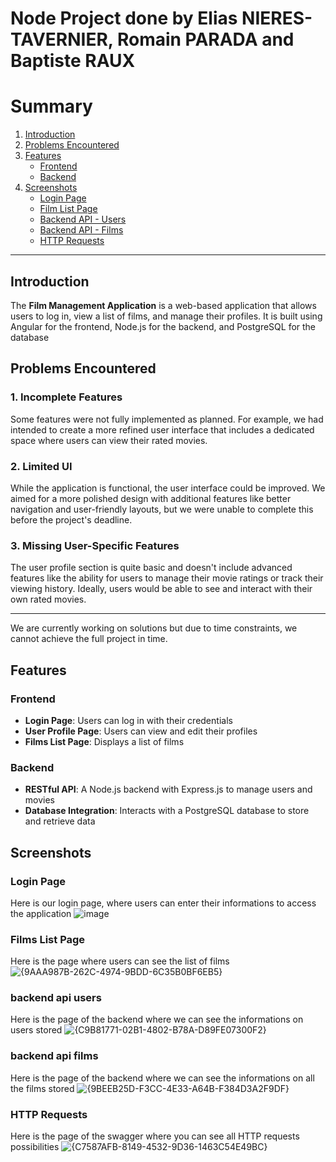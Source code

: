# Node Project done by Elias NIERES-TAVERNIER, Romain PARADA and Baptiste RAUX

# Summary
1. [Introduction](#introduction)
2. [Problems Encountered](#problems-encountered)
3. [Features](#features)  
   - [Frontend](#frontend)  
   - [Backend](#backend)  
4. [Screenshots](#screenshots)  
   - [Login Page](#login-page)  
   - [Film List Page](#films-list-page)   
   - [Backend API - Users](#backend-api-users)  
   - [Backend API - Films](#backend-api-films)  
   - [HTTP Requests](#http-requests)  

---

## Introduction
The **Film Management Application** is a web-based application that allows users to log in, view a list of films, and manage their profiles.
It is built using Angular for the frontend, Node.js for the backend, and PostgreSQL for the database

## Problems Encountered

### 1. **Incomplete Features**
Some features were not fully implemented as planned. 
For example, we had intended to create a more refined user interface that includes a dedicated space where users can view their rated movies.

### 2. **Limited UI**
While the application is functional, the user interface could be improved. 
We aimed for a more polished design with additional features like better navigation and user-friendly layouts, but we were unable to complete this before the project's deadline.

### 3. **Missing User-Specific Features**
The user profile section is quite basic and doesn't include advanced features like the ability for users to manage their movie ratings or track their viewing history. Ideally, users would be able to see and interact with their own rated movies.

---

We are currently working on solutions but due to time constraints, we cannot achieve the full project in time.

## Features

### **Frontend**
- **Login Page**: Users can log in with their credentials
- **User Profile Page**: Users can view and edit their profiles
- **Films List Page**: Displays a list of films 

### **Backend**
- **RESTful API**: A Node.js backend with Express.js to manage users and movies
- **Database Integration**: Interacts with a PostgreSQL database to store and retrieve data

## Screenshots

### **Login Page**
Here is our login page, where users can enter their informations to access the application
![image](https://github.com/user-attachments/assets/164f744f-c82c-472e-a09f-6b23c97bdb05)

### **Films List Page**
Here is the page where users can see the list of films
![{9AAA987B-262C-4974-9BDD-6C35B0BF6EB5}](https://github.com/user-attachments/assets/d0ef6b6e-b6a4-465a-a764-469946c07c62)

### **backend api users**
Here is the page of the backend where we can see the informations on users stored
![{C9B81771-02B1-4802-B78A-D89FE07300F2}](https://github.com/user-attachments/assets/85c48bdd-8592-4ebd-8698-5e608192cd79)

### **backend api films**
Here is the page of the backend where we can see the informations on all the films stored
![{9BEEB25D-F3CC-4E33-A64B-F384D3A2F9DF}](https://github.com/user-attachments/assets/7be4745c-97d3-4c2b-b029-9e5b98e04716)

### **HTTP Requests**
Here is the page of the swagger where you can see all HTTP requests possibilities
![{C7587AFB-8149-4532-9D36-1463C54E49BC}](https://github.com/user-attachments/assets/4271c743-d5b9-4712-bec5-dfa156f9b95b)
